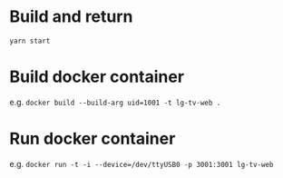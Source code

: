 # Build and return

`yarn start`

# Build docker container

e.g.
`docker build --build-arg uid=1001 -t lg-tv-web .`

# Run docker container

e.g.
`docker run -t -i --device=/dev/ttyUSB0 -p 3001:3001 lg-tv-web`
